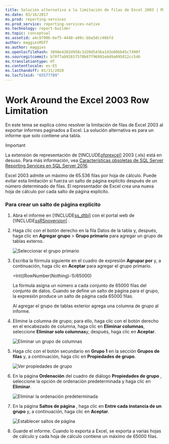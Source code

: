```yaml
---
title: Solución alternativa a la limitación de filas de Excel 2003 | Microsoft Docs
ms.date: 03/16/2017
ms.prod: reporting-services
ms.prod_service: reporting-services-native
ms.technology: report-builder
ms.topic: conceptual
ms.assetid: a4c8700b-bef5-4440-a99c-bba5dcc46bfd
author: maggiesMSFT
ms.author: maggies
ms.openlocfilehash: 3898e4202d958c1d20d5436a143e80bb45c7490f
ms.sourcegitcommit: b78f7ab9281f570b87f96991ebd9a095812cc546
ms.translationtype: HT
ms.contentlocale: es-ES
ms.lasthandoff: 01/31/2020
ms.locfileid: "65577789"
---
```

# <a name="work-around-the-excel-2003-row-limitation"></a>Work Around the Excel 2003 Row Limitation
  En este tema se explica cómo resolver la limitación de filas de Excel 2003 al exportar informes paginados a Excel. La solución alternativa es para un informe que solo contiene una tabla.  
  
> [!IMPORTANT]  
>  La extensión de representación de [!INCLUDE[ofprexcel](../../includes/ofprexcel-md.md)] 2003 (.xls) está en desuso. Para más información, vea [Características obsoletas de SQL Server Reporting Services en SQL Server 2016](../../reporting-services/deprecated-features-in-sql-server-reporting-services-ssrs.md).  
  
 Excel 2003 admite un máximo de 65.536 filas por hoja de cálculo. Puede evitar esta limitación si fuerza un salto de página explícito después de un número determinado de filas. El representador de Excel crea una nueva hoja de cálculo por cada salto de página explícito.  
  
### <a name="to-create-an-explicit-page-break"></a>Para crear un salto de página explícito  
  
1.  Abra el informe en [!INCLUDE[ss_dtbi](../../includes/ss-dtbi-md.md)] con el portal web de [!INCLUDE[ssRSnoversion](../../includes/ssrsnoversion-md.md)] .  
  
2.  Haga clic con el botón derecho en la fila Datos de la tabla y, después, haga clic en **Agregar grupo** > **Grupo primario** para agregar un grupo de tablas externo.  
  
     ![Seleccionar el grupo primario](../../reporting-services/report-builder/media/datarow-selectparentgroup.png "Seleccionar el grupo primario")  
  
3.  Escriba la fórmula siguiente en el cuadro de expresión **Agrupar por** y, a continuación, haga clic en **Aceptar** para agregar el grupo primario.  
  
     =Int((RowNumber(Nothing)-1)/65000)  
  
     La fórmula asigna un número a cada conjunto de 65000 filas del conjunto de datos. Cuando se define un salto de página para el grupo, la expresión produce un salto de página cada 65000 filas.  
  
     Al agregar el grupo de tablas exterior agrega una columna de grupo al informe.  
  
4.  Elimine la columna de grupo; para ello, haga clic con el botón derecho en el encabezado de columna, haga clic en **Eliminar columnas**, seleccione **Eliminar solo columnas**y, después, haga clic en **Aceptar**.  
  
     ![Eliminar un grupo de columnas](../../reporting-services/report-builder/media/groupcolumn-delete-updated.png "Eliminar un grupo de columnas")  
  
5.  Haga clic con el botón secundario en **Grupo 1** en la sección **Grupos de filas** y, a continuación, haga clic en **Propiedades de grupo**.  
  
     ![Ver propiedades de grupo](../../reporting-services/report-builder/media/groupproperties-updated.png "Ver propiedades de grupo")  
  
6.  En la página **Ordenación** del cuadro de diálogo **Propiedades de grupo** , seleccione la opción de ordenación predeterminada y haga clic en **Eliminar**.  
  
     ![Eliminar la ordenación predeterminada](../../reporting-services/report-builder/media/groupproperties-sorting-updated.png "Eliminar la ordenación predeterminada")  
  
7.  En la página **Saltos de página** , haga clic en **Entre cada instancia de un grupo** y, a continuación, haga clic en **Aceptar**.  
  
     ![Establecer saltos de página](../../reporting-services/report-builder/media/groupproperties-pagebreaks-updated.png "Establecer saltos de página")  
  
8.  Guarde el informe. Cuando lo exporta a Excel, se exporta a varias hojas de cálculo y cada hoja de cálculo contiene un máximo de 65000 filas.  
  
  
